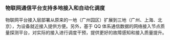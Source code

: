 [//]: # (chinagitpath:XXXXX)

### 物联网通信平台支持多地接入和自动化调度
物联网平台接入层部署从原来的一地（广州园区）扩展到三地（广州、上海、北京），为设备就近接入提供方便。另外，基于 QQ 体系通信数据的网络接入节点质量探测平台，对实际的接入进行调度干预，提供更好的故障感知和接入质量提升。

